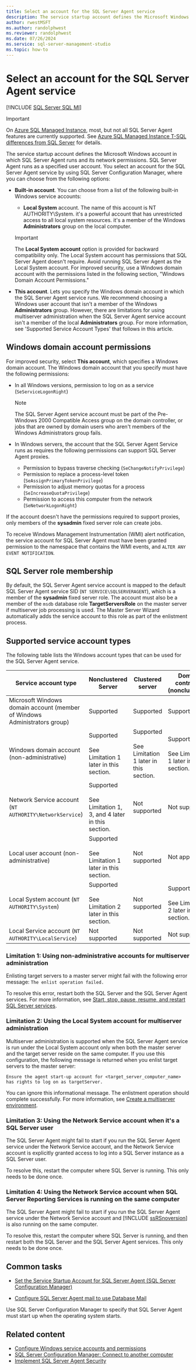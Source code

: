 ```yaml
---
title: Select an account for the SQL Server Agent service
description: The service startup account defines the Microsoft Windows account in which SQL Server Agent runs and its network permissions.
author: rwestMSFT
ms.author: randolphwest
ms.reviewer: randolphwest
ms.date: 07/26/2024
ms.service: sql-server-management-studio
ms.topic: how-to
---
```


# Select an account for the SQL Server Agent service

[!INCLUDE [SQL Server SQL MI](../includes/applies-to-version/sql-asdbmi.md)]

> [!IMPORTANT]  
> On [Azure SQL Managed Instance](/azure/sql-database/sql-database-managed-instance), most, but not all SQL Server Agent features are currently supported. See [Azure SQL Managed Instance T-SQL differences from SQL Server](/azure/sql-database/sql-database-managed-instance-transact-sql-information#sql-server-agent) for details.

The service startup account defines the Microsoft Windows account in which SQL Server Agent runs and its network permissions. SQL Server Agent runs as a specified user account. You select an account for the SQL Server Agent service by using SQL Server Configuration Manager, where you can choose from the following options:

- **Built-in account**. You can choose from a list of the following built-in Windows service accounts:

  - **Local System** account. The name of this account is NT AUTHORITY\System. it's a powerful account that has unrestricted access to all local system resources. it's a member of the Windows **Administrators** group on the local computer.

  > [!IMPORTANT]  
  > The **Local System account** option is provided for backward compatibility only. The Local System account has permissions that SQL Server Agent doesn't require. Avoid running SQL Server Agent as the Local System account. For improved security, use a Windows domain account with the permissions listed in the following section, "Windows Domain Account Permissions."

- **This account**. Lets you specify the Windows domain account in which the SQL Server Agent service runs. We recommend choosing a Windows user account that isn't a member of the Windows **Administrators** group. However, there are limitations for using multiserver administration when the SQL Server Agent service account isn't a member of the local **Administrators** group. For more information, see 'Supported Service Account Types' that follows in this article.

## Windows domain account permissions

For improved security, select **This account**, which specifies a Windows domain account. The Windows domain account that you specify must have the following permissions:

- In all Windows versions, permission to log on as a service (`SeServiceLogonRight`)

  > [!NOTE]  
  > The SQL Server Agent service account must be part of the Pre-Windows 2000 Compatible Access group on the domain controller, or jobs that are owned by domain users who aren't members of the Windows Administrators group fails.

- In Windows servers, the account that the SQL Server Agent Service runs as requires the following permissions can support SQL Server Agent proxies.

  - Permission to bypass traverse checking (`SeChangeNotifyPrivilege`)
  - Permission to replace a process-level token (`SeAssignPrimaryTokenPrivilege`)
  - Permission to adjust memory quotas for a process (`SeIncreaseQuotaPrivilege`)
  - Permission to access this computer from the network (`SeNetworkLogonRight`)

If the account doesn't have the permissions required to support proxies, only members of the **sysadmin** fixed server role can create jobs.

To receive Windows Management Instrumentation (WMI) alert notification, the service account for SQL Server Agent must have been granted permission to the namespace that contains the WMI events, and `ALTER ANY EVENT NOTIFICATION`.

## SQL Server role membership

By default, the SQL Server Agent service account is mapped to the default SQL Server Agent service SID (`NT SERVICE\SQLSERVERAGENT`), which is a member of the **sysadmin** fixed server role. The account must also be a member of the `msdb` database role **TargetServersRole** on the master server if multiserver job processing is used. The Master Server Wizard automatically adds the service account to this role as part of the enlistment process.

## Supported service account types

The following table lists the Windows account types that can be used for the SQL Server Agent service.

| Service account type | Nonclustered Server | Clustered server | Domain controller (nonclustered) |
| --- | --- | --- | --- |
| Microsoft Windows domain account (member of Windows Administrators group) | Supported | Supported | Supported |
| Windows domain account (non-administrative) | Supported<br /><br />See Limitation 1 later in this section. | Supported<br /><br />See Limitation 1 later in this section. | Supported<br /><br />See Limitation 1 later in this section. |
| Network Service account (`NT AUTHORITY\NetworkService`) | Supported<br /><br />See Limitation 1, 3, and 4 later in this section. | Not supported | Not supported |
| Local user account (non-administrative) | Supported<br /><br />See Limitation 1 later in this section. | Not supported | Not applicable |
| Local System account (`NT AUTHORITY\System`) | Supported<br /><br />See Limitation 2 later in this section. | Not supported | Supported<br /><br />See Limitation 2 later in this section. |
| Local Service account (`NT AUTHORITY\LocalService`) | Not supported | Not supported | Not supported |

### Limitation 1: Using non-administrative accounts for multiserver administration

Enlisting target servers to a master server might fail with the following error message: `The enlist operation failed.`

To resolve this error, restart both the SQL Server and the SQL Server Agent services. For more information, see [Start, stop, pause, resume, and restart SQL Server services](/sql/database-engine/configure-windows/start-stop-pause-resume-restart-sql-server-services).

### Limitation 2: Using the Local System account for multiserver administration

Multiserver administration is supported when the SQL Server Agent service is run under the Local System account only when both the master server and the target server reside on the same computer. If you use this configuration, the following message is returned when you enlist target servers to the master server:

```output
Ensure the agent start-up account for <target_server_computer_name> has rights to log on as targetServer.
```

You can ignore this informational message. The enlistment operation should complete successfully. For more information, see [Create a multiserver environment](create-a-multiserver-environment.md).

### Limitation 3: Using the Network Service account when it's a SQL Server user

The SQL Server Agent might fail to start if you run the SQL Server Agent service under the Network Service account, and the Network Service account is explicitly granted access to log into a SQL Server instance as a SQL Server user.

To resolve this, restart the computer where SQL Server is running. This only needs to be done once.

### Limitation 4: Using the Network Service account when SQL Server Reporting Services is running on the same computer

The SQL Server Agent might fail to start if you run the SQL Server Agent service under the Network Service account and [!INCLUDE [ssRSnoversion](../includes/ssrsnoversion-md.md)] is also running on the same computer.

To resolve this, restart the computer where SQL Server is running, and then restart both the SQL Server and the SQL Server Agent services. This only needs to be done once.

## Common tasks

- [Set the Service Startup Account for SQL Server Agent (SQL Server Configuration Manager)](set-service-startup-account-sql-server-agent-sql-server-configuration-manager.md)

- [Configure SQL Server Agent mail to use Database Mail](/sql/relational-databases/database-mail/configure-sql-server-agent-mail-to-use-database-mail)

Use SQL Server Configuration Manager to specify that SQL Server Agent must start up when the operating system starts.

## Related content

- [Configure Windows service accounts and permissions](/sql/database-engine/configure-windows/configure-windows-service-accounts-and-permissions)
- [SQL Server Configuration Manager: Connect to another computer](/sql/database-engine/configure-windows/scm-services-connect-to-another-computer)
- [Implement SQL Server Agent Security](implement-sql-server-agent-security.md)

